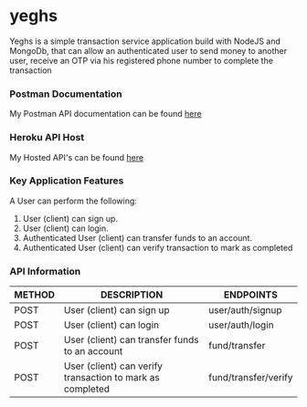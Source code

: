 # yeghs
Yeghs is a simple transaction service application build with NodeJS and MongoDb, that can allow an authenticated user to send money to another user, receive an OTP via his registered phone number to complete the transaction 

### Postman Documentation
My Postman API documentation can be found [ here ](https://documenter.getpostman.com/view/8211988/SW7T8XHf?version=latest)

### Heroku API Host
My Hosted API's can be found [ here ](https://yeghs.herokuapp.com)

### Key Application Features
A User can perform the following:
1. User (client) can sign up.
2. User (client) can login.
3. Authenticated User (client) can transfer funds to an account.
5. Authenticated User (client) can verify transaction to mark as completed

### API Information

METHOD |    DESCRIPTION       |   ENDPOINTS
-------|----------------------|-------------------------
POST | User (client) can sign up | user/auth/signup
POST | User (client) can login | user/auth/login
POST | User (client) can transfer funds to an account | fund/transfer
POST | User (client) can verify transaction to mark as completed | fund/transfer/verify